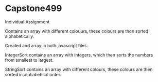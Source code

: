 # Capstone499
Individual Assignment


Contains an array with different colouurs, these colours are then sorted alphabetically.

Created and array in both javascript files.

IntegerSort contains an array with integers, which then sorts the numbers from smallest to largest.

StringSort contains an array with different colours, these colours are then sorted in alphabetical order.


